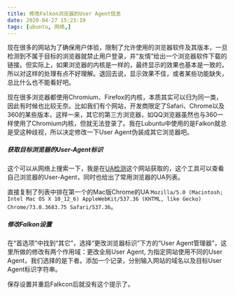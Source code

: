 ```yaml
---
title: 修改Falkon浏览器的User Agent信息
date: 2020-04-27 15:23:19
tags: [ubuntu, 网络,]
---
```


现在很多的网站为了确保用户体验，限制了允许使用的浏览器软件及其版本，一旦检测到不属于目标的浏览器就禁止用户登录，并“友情”给出一个浏览器软件下载的链接。但实际上，如果浏览器的内核是一样的，最终显示的效果也基本是一致的，所以对这样的处理有点不好理解。退回去说，显示效果不佳，或者某些功能缺失，总比什么也不能看好吧。

现在很多浏览器都使用Chromium、Firefox的内核，本质其实可以归为同一类，因此有时候也比较无奈。比如我们有个网站，开发商限定了Safari、Chrome以及360的某些版本，这样一来，其它的第三方浏览器，如QQ浏览器虽然也与360一样使用了Chromium内核，但就无法登录了。我在Lubuntu中使用的是Falkon就总是受这种歧视，所以决定修改一下User Agent伪装成其它浏览器吧。

<!--More-->

##### 获取目标浏览器的User-Agent标识
这个可以从网络上搜索一下，我是在[UA检测](https://useragent.buyaocha.com/)这个网站获取的，这个工具可以查看自己浏览器的User-Agent，同时也给出了常用浏览器的UA列表。

直接复制了列表中排在第一个的Mac版Chrome的UA:`Mozilla/5.0 (Macintosh; Intel Mac OS X 10_12_6) AppleWebKit/537.36 (KHTML, like Gecko) Chrome/73.0.3683.75 Safari/537.36`。

##### 修改Falkon设置
在“首选项”中找到“其它”，选择“更改浏览器标识”下方的“User Agent管理器”，这里所做的修改有两个作用域：更改全局User Agent, 为指定网站使用不同的User Agent，我们选择的是下者。添加一个记录，分别输入网站的域名以及目标User Agent标识字符串。

保存设置并重启Falkcon后就没有这个提示了。